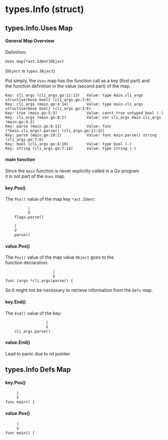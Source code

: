 # types.Info (struct)

## types.Info.Uses Map

#### General Map Overview

Definition:
```
Uses map[*ast.Ident]Object
```
(`Object` is `types.Object`)

Put simply, the `Uses` map has the function call as a key (first part) and \
the function definition in the value (second part) of the map.
```
Key: cli_args (cli_args.go:11:13)	Value: type main.cli_args struct{verbose bool} (cli_args.go:3:6)
Key: cli_args (main.go:4:14)		Value: type main.cli_args struct{verbose bool} (cli_args.go:3:6)
Key: true (main.go:5:3)		        Value: const true untyped bool (-)
Key: cli_args (main.go:8:2)	    	Value: var cli_args main.cli_args (main.go:4:2)
Key: parse (main.go:8:11)		    Value: func (*main.cli_args).parse() (cli_args.go:11:22)
Key: parse (main.go:10:2)		    Value: func main.parse() string (cli_args.go:7:6)
Key: bool (cli_args.go:4:10)		Value: type bool (-)
Key: string	(cli_args.go:7:14)		Value: type string (-)
```

#### main function

Since the `main` function is never explicitly called in a Go program \
it is not part of the `Uses` map.

#### key.Pos()

The `Pos()` value of the map key `*ast.Ident`:

```
          |
          V
    flags.parse()

    |
    V
    parse()
```

#### value.Pos()

The `Pos()` value of the map value `Object` goes to the \
function declaration:
```
                     |
                     V
func (args *cli_args)parse() {
```

So it might not be necessary to retrieve information from the `Defs` map.

#### key.End()

The `End()` value of the key:
```
                  |
                  V
    cli_args.parse()
```

#### value.End()

Lead to panic due to nil pointer.


## types.Info Defs Map

#### key.Pos()

```
     |
     V
func main() {
```

#### value.Pos()

```
     |
     V
func main() {
```
